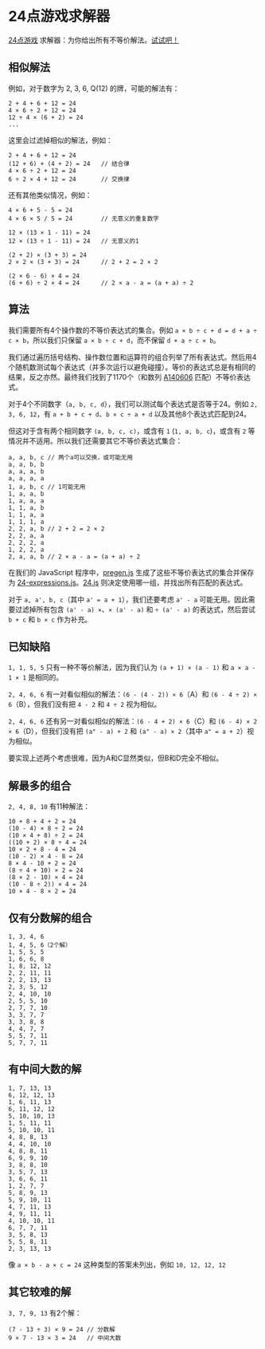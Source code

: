 # 24点游戏求解器
[24点游戏](https://baike.baidu.com/item/24%E7%82%B9) 求解器：为你给出所有不等价解法。[试试吧！](https://moonlit-whisper.github.io/24solverjiangwencong/)

## 相似解法
例如，对于数字为 2, 3, 6, Q(12) 的牌，可能的解法有：

    2 + 4 + 6 + 12 = 24
    4 × 6 ÷ 2 + 12 = 24
    12 ÷ 4 × (6 + 2) = 24
    ...

这里会过滤掉相似的解法，例如：

    2 + 4 + 6 + 12 = 24
    (12 + 6) + (4 + 2) = 24   // 结合律
    4 × 6 ÷ 2 + 12 = 24
    6 ÷ 2 × 4 + 12 = 24       // 交换律

还有其他类似情况，例如：

    4 × 6 + 5 - 5 = 24
    4 × 6 × 5 / 5 = 24        // 无意义的重复数字

    12 × (13 × 1 - 11) = 24
    12 × (13 ÷ 1 - 11) = 24   // 无意义的1

    (2 + 2) × (3 + 3) = 24
    2 × 2 × (3 + 3) = 24      // 2 + 2 = 2 × 2

    (2 × 6 - 6) × 4 = 24
    (6 + 6) ÷ 2 × 4 = 24      // 2 × a - a = (a + a) ÷ 2

## 算法
我们需要所有4个操作数的不等价表达式的集合。例如 `a × b ÷ c + d = d + a ÷ c × b`，所以我们只保留 `a × b ÷ c + d`，而不保留 `d + a ÷ c × b`。

我们通过遍历括号结构、操作数位置和运算符的组合列举了所有表达式。然后用4个随机数测试每个表达式（并多次运行以避免碰撞）。等价的表达式总是有相同的结果，反之亦然。最终我们找到了1170个（和数列 [A140606](http://oeis.org/A140606) 匹配）不等价表达式。

对于4个不同数字（`a, b, c, d`），我们可以测试每个表达式是否等于24。例如 `2, 3, 6, 12`，有 `a + b + c + d`、`b × c ÷ a + d` 以及其他8个表达式匹配到24。

但这对于含有两个相同数字 `(a, b, c, c)`，或含有 `1` (`1, a, b, c`)，或含有 `2` 等情况并不适用。所以我们还需要其它不等价表达式集合：

    a, a, b, c // 两个a可以交换，或可能无用
    a, a, b, b
    a, a, a, b
    a, a, a, a
    1, a, b, c // 1可能无用
    1, a, a, b
    1, a, a, a
    1, 1, a, b
    1, 1, a, a
    1, 1, 1, a
    2, 2, a, b // 2 + 2 = 2 × 2
    2, 2, a, a
    2, 2, 2, a
    1, 2, 2, a
    2, a, a, b // 2 × a - a = (a + a) ÷ 2

在我们的 JavaScript 程序中，[pregen.js](https://github.com/Moonlit-Whisper/24solverjiangwencong/blob/main/pregen.js) 生成了这些不等价表达式的集合并保存为 [24-expressions.js](https://github.com/Moonlit-Whisper/24solverjiangwencong/blob/main/24-expressions.js)。[24.js](https://github.com/Moonlit-Whisper/24solverjiangwencong/blob/main/24.js) 则决定使用哪一组，并找出所有匹配的表达式。

对于 `a, a', b, c`（其中 `a' = a + 1`），我们还要考虑 `a' - a` 可能无用。因此需要过滤掉所有包含 `(a' - a) ×`、`× (a' - a)` 和 `÷ (a' - a)` 的表达式，然后尝试 `b + c` 和 `b × c` 作为补充。

## 已知缺陷

`1, 1, 5, 5` 只有一种不等价解法，因为我们认为 `(a + 1) × (a - 1)` 和 `a × a - 1 × 1` 是相同的。

`2, 4, 6, 6` 有一对看似相似的解法：`(6 - (4 - 2)) × 6`（A）和 `(6 - 4 ÷ 2) × 6`（B），但我们没有把 `4 - 2` 和 `4 ÷ 2` 视为相似。

`2, 4, 6, 6` 还有另一对看似相似的解法：`(6 - 4 + 2) × 6`（C）和 `(6 - 4) × 2 × 6`（D），但我们没有把 `(a" - a) + 2` 和 `(a" - a) × 2`（其中 `a" = a + 2`）视为相似。

要实现上述两个考虑很难，因为A和C显然类似，但B和D完全不相似。

## 解最多的组合
`2, 4, 8, 10` 有11种解法：

    10 + 8 + 4 + 2 = 24
    (10 - 4) × 8 ÷ 2 = 24
    (10 × 4 + 8) ÷ 2 = 24
    ((10 + 2) × 8 ÷ 4 = 24
    10 × 2 + 8 - 4 = 24
    (10 - 2) × 4 - 8 = 24
    8 × 4 - 10 + 2 = 24
    (8 ÷ 4 + 10) × 2 = 24
    (8 × 2 - 10) × 4 = 24
    (10 - 8 ÷ 2)) × 4 = 24
    10 × 4 - 8 × 2 = 24

## 仅有分数解的组合

    1, 3, 4, 6
    1, 4, 5, 6（2个解）
    1, 5, 5, 5
    1, 6, 6, 8
    1, 8, 12, 12
    2, 2, 11, 11
    2, 2, 13, 13
    2, 3, 5, 12
    2, 4, 10, 10
    2, 5, 5, 10
    2, 7, 7, 10
    3, 3, 7, 7
    3, 3, 8, 8
    4, 4, 7, 7
    5, 5, 7, 11
    5, 7, 7, 11

## 有中间大数的解

    1, 7, 13, 13
    6, 12, 12, 13
    1, 6, 11, 13
    6, 11, 12, 12
    5, 10, 10, 13
    1, 5, 11, 11
    5, 10, 10, 11
    4, 8, 8, 13
    4, 4, 10, 10
    4, 8, 8, 11
    6, 9, 9, 10
    3, 8, 8, 10
    3, 5, 7, 13
    3, 6, 6, 11
    1, 2, 7, 7
    5, 8, 9, 13
    5, 9, 10, 11
    4, 7, 11, 13
    4, 9, 11, 11
    4, 10, 10, 11
    6, 7, 7, 11
    3, 5, 8, 13
    5, 5, 8, 11
    2, 3, 13, 13

像 `a × b - a × c = 24` 这种类型的答案未列出，例如 `10, 12, 12, 12`

## 其它较难的解

`3, 7, 9, 13` 有2个解：

    (7 - 13 ÷ 3) × 9 = 24 // 分数解
    9 × 7 - 13 × 3 = 24   // 中间大数
